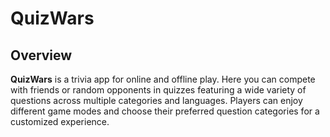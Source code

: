 # QuizWars

## Overview

**QuizWars** is a trivia app for online and offline play. Here you can compete with friends or random opponents
in quizzes featuring a wide variety of questions across multiple categories and languages.
Players can enjoy different game modes and choose their preferred question categories for a customized experience.